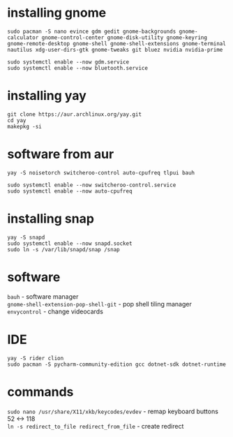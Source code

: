 # installing gnome
```
sudo pacman -S nano evince gdm gedit gnome-backgrounds gnome-calculator gnome-control-center gnome-disk-utility gnome-keyring gnome-remote-desktop gnome-shell gnome-shell-extensions gnome-terminal nautilus xdg-user-dirs-gtk gnome-tweaks git bluez nvidia nvidia-prime

sudo systemctl enable --now gdm.service
sudo systemctl enable --now bluetooth.service
```
# installing yay
```
git clone https://aur.archlinux.org/yay.git
cd yay
makepkg -si
```
# software from aur
```
yay -S noisetorch switcheroo-control auto-cpufreq tlpui bauh

sudo systemctl enable --now switcheroo-control.service
sudo systemctl enable --now auto-cpufreq
```
# installing snap
```
yay -S snapd
sudo systemctl enable --now snapd.socket
sudo ln -s /var/lib/snapd/snap /snap
```
# software
`bauh` - software manager \
`gnome-shell-extension-pop-shell-git` - pop shell tiling manager \
`envycontrol` - change videocards
# IDE
```
yay -S rider clion
sudo pacman -S pycharm-community-edition gcc dotnet-sdk dotnet-runtime
```
# commands
`sudo nano /usr/share/X11/xkb/keycodes/evdev` - remap keyboard buttons 52 <-> 118 \
`ln -s redirect_to_file redirect_from_file` -  create redirect

